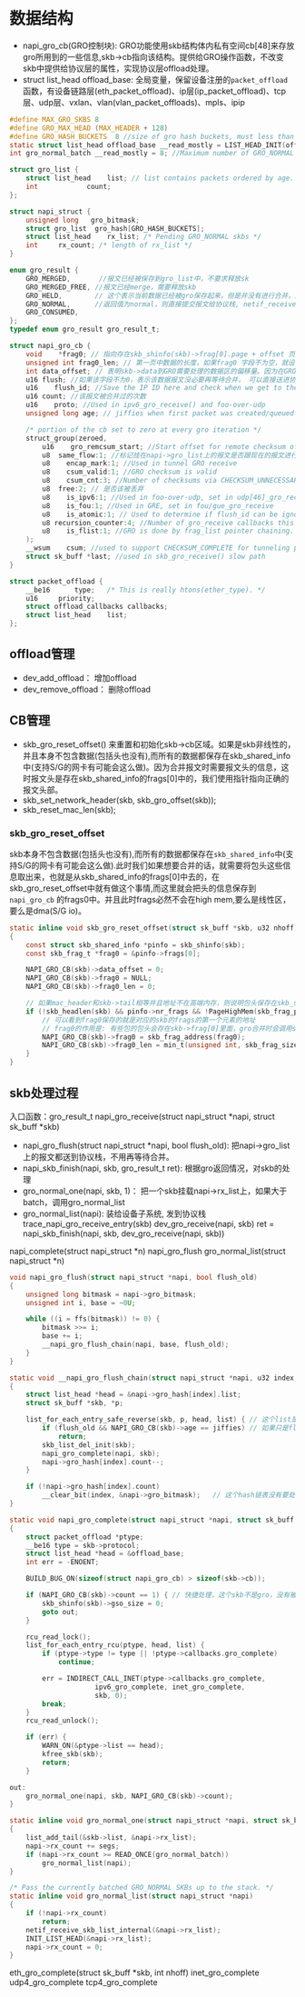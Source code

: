 # 数据结构

- napi_gro_cb(GRO控制块): GRO功能使用skb结构体内私有空间cb[48]来存放gro所用到的一些信息,skb->cb指向该结构。提供给GRO操作函数，不改变skb中提供给协议层的属性，实现协议层offload处理。
- struct list_head offload_base: 全局变量，保留设备注册的`packet_offload`函数，有设备链路层(eth_packet_offload)、ip层(ip_packet_offload)、tcp层、udp层、vxlan、vlan(vlan_packet_offloads)、mpls、ipip

```C
#define MAX_GRO_SKBS 8
#define GRO_MAX_HEAD (MAX_HEADER + 128)
#define GRO_HASH_BUCKETS  8 //size of gro hash buckets, must less than bit number of napi_struct::gro_bitmask
static struct list_head offload_base __read_mostly = LIST_HEAD_INIT(offload_base);
int gro_normal_batch __read_mostly = 8; //Maximum number of GRO_NORMAL skbs to batch up for list-RX

struct gro_list { 
    struct list_head    list; // list contains packets ordered by age. youngest packets at the head of it. Complete skbs in reverse order to reduce latencies.
    int            count;
};

struct napi_struct {
    unsigned long   gro_bitmask;
    struct gro_list  gro_hash[GRO_HASH_BUCKETS]; 
    struct list_head    rx_list; /* Pending GRO_NORMAL skbs */
    int     rx_count; /* length of rx_list */
}

enum gro_result {
    GRO_MERGED,       //报文已经被保存到gro_list中，不要求释放sk
    GRO_MERGED_FREE, //报文已经merge，需要释放skb
    GRO_HELD,        // 这个表示当前数据已经被gro保存起来，但是并没有进行合并，因此skb还需要保存。
    GRO_NORMAL,      //返回值为normal，则直接提交报文给协议栈, netif_receive_skb(skb)
    GRO_CONSUMED,
};
typedef enum gro_result gro_result_t;
```

```C
struct napi_gro_cb {
    void    *frag0; // 指向存在skb_shinfo(skb)->frag[0].page + offset 页的数据的头部, GRO使用过程中，如果skb是线性的，就置为空。如果是非线性的并且报文头部全部存在非线性区中，    就指向页中的数据起始部分
    unsigned int frag0_len; // 第一页中数据的长度，如果frag0 字段不为空，就设置该字段，否则为0。( Length of frag0.)
    int data_offset; // 表明skb->data到GRO需要处理的数据区的偏移量。因为在GRO合并处理过程中skb->data是不能被改变的，所以需要使用该字段来记录一下偏移量。GRO处理过程中根据该记录值快速找到要处理的数据部分。比如进入ip层进行GRO处理，这时skb->data指向ip 头，而ip层的gro 正好要处理ip头，这时偏移量就为0。 进入传输层后进行GRO处理，这时skb->data还指向ip头，而tcp层gro要处理tcp头，这时偏移量就是ip头部长度。
    u16 flush; //如果该字段不为0，表示该数据报文没必要再等待合并， 可以直接送进协议栈进行处理了
    u16    flush_id; //Save the IP ID here and check when we get to the transport layer
    u16 count; //该报文被合并过的次数
    u16    proto; //Used in ipv6_gro_receive() and foo-over-udp
    unsigned long age; // jiffies when first packet was created/queued

    /* portion of the cb set to zero at every gro iteration */
    struct_group(zeroed,
        u16    gro_remcsum_start; //Start offset for remote checksum offload
        u8  same_flow:1; //标记挂在napi->gro_list上的报文是否跟现在的报文进行匹配。每层的gro_receive都设置该标记位。 接收到一个报文后，使用该报文和挂在napi->gro_list 上的报文进行匹配。 在链路层，使用dev 和 mac头进行匹配，如果一样表示两个报文是通一个设备发过来的，就标记napi->gro_list上对应的skb的same为1。 到网络层，再进一步进行匹配时，只需跟napi->list上刚被链路层标记 same为1的报文进行网络层的匹配即可，不需再跟每个报文进行匹配。如果网络层不匹配，就清除该标记。到传输层，也是只配置被网络层标记same为1 的报文即可。这样设计为的是减少没必要的匹配操作
        u8    encap_mark:1; //Used in tunnel GRO receive
        u8    csum_valid:1; //GRO checksum is valid
        u8    csum_cnt:3; //Number of checksums via CHECKSUM_UNNECESSARY
        u8  free:2; // 是否该被丢弃
        u8    is_ipv6:1; //Used in foo-over-udp, set in udp[46]_gro_receive
        u8    is_fou:1; //Used in GRE, set in fou/gue_gro_receive
        u8    is_atomic:1; // Used to determine if flush_id can be ignored
        u8 recursion_counter:4; //Number of gro_receive callbacks this packet already went through
        u8    is_flist:1; //GRO is done by frag_list pointer chaining.
    );    
    __wsum    csum; //used to support CHECKSUM_COMPLETE for tunneling protocols
    struct sk_buff *last; //used in skb_gro_receive() slow path
}
```

```C
struct packet_offload {
    __be16      type;   /* This is really htons(ether_type). */
    u16     priority;
    struct offload_callbacks callbacks;
    struct list_head    list;
};
```


## offload管理

- dev_add_offload： 增加offload
- dev_remove_offload： 删除offload

## CB管理

- skb_gro_reset_offset() 来重置和初始化skb->cb区域。如果是skb非线性的，并且本身不包含数据(包括头也没有),而所有的数据都保存在skb_shared_info中(支持S/G的网卡有可能会这么做)。因为合并报文时需要报文头的信息，这时报文头是存在skb_shared_info的frags[0]中的，我们使用指针指向正确的报文头部。
- skb_set_network_header(skb, skb_gro_offset(skb));
- skb_reset_mac_len(skb);

### skb_gro_reset_offset

skb本身不包含数据(包括头也没有),而所有的数据都保存在`skb_shared_info`中(支持S/G的网卡有可能会这么做).此时我们如果想要合并的话，就需要将包头这些信息取出来，也就是从skb_shared_info的frags[0]中去的，在 skb_gro_reset_offset中就有做这个事情,而这里就会把头的信息保存到`napi_gro_cb` 的frags0中。并且此时frags必然不会在high mem,要么是线性区，要么是dma(S/G io)。

```C
static inline void skb_gro_reset_offset(struct sk_buff *skb, u32 nhoff)
{
    const struct skb_shared_info *pinfo = skb_shinfo(skb);
    const skb_frag_t *frag0 = &pinfo->frags[0];

    NAPI_GRO_CB(skb)->data_offset = 0;
    NAPI_GRO_CB(skb)->frag0 = NULL;
    NAPI_GRO_CB(skb)->frag0_len = 0;

    // 如果mac_header和skb->tail相等并且地址不在高端内存，则说明包头保存在skb_shinfo中，所以我们需要从frags中取得对应的数据包
    if (!skb_headlen(skb) && pinfo->nr_frags && !PageHighMem(skb_frag_page(frag0)) && (!NET_IP_ALIGN || !((skb_frag_off(frag0) + nhoff) & 3))) {
        // 可以看到frag0保存的就是对应的skb的frags的第一个元素的地址
        // frag0的作用是: 有些包的包头会存在skb->frag[0]里面，gro合并时会调用skb_gro_header_slow将包头拉到线性空间中，那么在非线性skb->frag[0]中的包头部分就应该删掉。
        NAPI_GRO_CB(skb)->frag0 = skb_frag_address(frag0); 
        NAPI_GRO_CB(skb)->frag0_len = min_t(unsigned int, skb_frag_size(frag0), skb->end - skb->tail);
    }
}
```

## skb处理过程

入口函数：gro_result_t napi_gro_receive(struct napi_struct *napi, struct sk_buff *skb)

- napi_gro_flush(struct napi_struct *napi, bool flush_old): 把napi->gro_list上的报文都送到协议栈，不用再等待合并。
- napi_skb_finish(napi, skb, gro_result_t ret): 根据gro返回情况，对skb的处理
- gro_normal_one(napi, skb, 1)： 把一个skb挂载napi->rx_list上，如果大于batch，调用gro_normal_list
- gro_normal_list(napi): 装给设备子系统, 发到协议栈
trace_napi_gro_receive_entry(skb)
dev_gro_receive(napi, skb)
ret = napi_skb_finish(napi, skb, dev_gro_receive(napi, skb))

napi_complete(struct napi_struct *n)
napi_gro_flush
gro_normal_list(struct napi_struct *n)


```C
void napi_gro_flush(struct napi_struct *napi, bool flush_old)
{
    unsigned long bitmask = napi->gro_bitmask;
    unsigned int i, base = ~0U;

    while ((i = ffs(bitmask)) != 0) {
        bitmask >>= i;
        base += i;
        __napi_gro_flush_chain(napi, base, flush_old);
    }
}

static void __napi_gro_flush_chain(struct napi_struct *napi, u32 index, bool flush_old)
{
    struct list_head *head = &napi->gro_hash[index].list;
    struct sk_buff *skb, *p;

    list_for_each_entry_safe_reverse(skb, p, head, list) { // 这个list是按照age排序的，最年轻的在头部
        if (flush_old && NAPI_GRO_CB(skb)->age == jiffies) // 如果只是flush 就得，跳过一个jiffies周期内的
            return;
        skb_list_del_init(skb);
        napi_gro_complete(napi, skb);
        napi->gro_hash[index].count--;
    }

    if (!napi->gro_hash[index].count)
        __clear_bit(index, &napi->gro_bitmask);   // 这个hash链表没有要处理的，清楚标志位
}

static void napi_gro_complete(struct napi_struct *napi, struct sk_buff *skb)
{
    struct packet_offload *ptype;
    __be16 type = skb->protocol;
    struct list_head *head = &offload_base;
    int err = -ENOENT;

    BUILD_BUG_ON(sizeof(struct napi_gro_cb) > sizeof(skb->cb));

    if (NAPI_GRO_CB(skb)->count == 1) { // 快捷处理，这个skb不是gro，没有被合并过
        skb_shinfo(skb)->gso_size = 0;
        goto out;
    }

    rcu_read_lock();
    list_for_each_entry_rcu(ptype, head, list) {
        if (ptype->type != type || !ptype->callbacks.gro_complete)
            continue;

        err = INDIRECT_CALL_INET(ptype->callbacks.gro_complete,
                     ipv6_gro_complete, inet_gro_complete,
                     skb, 0);
        break;
    }
    rcu_read_unlock();

    if (err) {
        WARN_ON(&ptype->list == head);
        kfree_skb(skb);
        return;
    }

out:
    gro_normal_one(napi, skb, NAPI_GRO_CB(skb)->count);
}

static inline void gro_normal_one(struct napi_struct *napi, struct sk_buff *skb, int segs)
{
    list_add_tail(&skb->list, &napi->rx_list);
    napi->rx_count += segs;
    if (napi->rx_count >= READ_ONCE(gro_normal_batch))
        gro_normal_list(napi);
}

/* Pass the currently batched GRO_NORMAL SKBs up to the stack. */
static inline void gro_normal_list(struct napi_struct *napi)
{
    if (!napi->rx_count)
        return;
    netif_receive_skb_list_internal(&napi->rx_list);
    INIT_LIST_HEAD(&napi->rx_list);
    napi->rx_count = 0;
}

```

eth_gro_complete(struct sk_buff *skb, int nhoff)
inet_gro_complete
udp4_gro_complete
tcp4_gro_complete